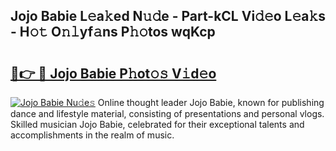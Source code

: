 ## Jojo Babie L𝚎a𝚔ed N𝚞𝚍e - Part-kCL Vi𝚍𝚎o L𝚎a𝚔s - H𝚘𝚝 O𝚗𝚕yf𝚊ns P𝚑𝚘tos wqKcp

# <h2><a href="http://kfe85x.oniu.top/?m=Jojo+Babie">🔗👉 🔴 Jojo Babie P𝚑ot𝚘𝚜 V𝚒d𝚎o</a></h2>

[![Jojo Babie Nu𝚍e𝚜](https://i.imgur.com/0qMVB7G.gif)](http://kfe85x.oniu.top/?m=Jojo+Babie)
Online thought leader Jojo Babie, known for publishing dance and lifestyle material, consisting of presentations and personal vlogs. Skilled musician Jojo Babie, celebrated for their exceptional talents and accomplishments in the realm of music.  
